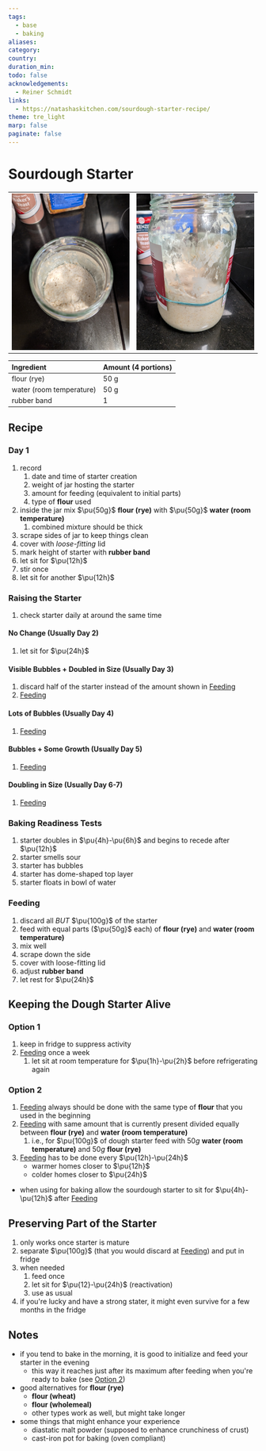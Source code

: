 ```yaml
---
tags:
  - base
  - baking
aliases:
category:
country:
duration_min:
todo: false
acknowledgements:
  - Reiner Schmidt
links:
  - https://natashaskitchen.com/sourdough-starter-recipe/
theme: tre_light
marp: false
paginate: false
---
```



# Sourdough Starter

|     |     |
| :-: | :-: |
|![](../gfx/PXL_20250922_205719051.jpg)|![](../gfx/PXL_20250922_205729478.jpg)|

|Ingredient|Amount (4 portions)|
| :- | :- |
|flour (rye) | 50 g |
|water (room temperature) | 50 g |
|rubber band | 1 |

## Recipe

### Day 1
1. record
	1. date and time of starter creation
	2. weight of jar hosting the starter
	3. amount for feeding (equivalent to initial parts)
	4. type of **flour** used
2. inside the jar mix $\pu{50g}$ **flour (rye)** with $\pu{50g}$ **water (room temperature)**
	1. combined mixture should be thick
3. scrape sides of jar to keep things clean
4. cover with *loose-fitting* lid
5. mark height of starter with **rubber band**
6. let sit for $\pu{12h}$
7. stir once
8. let sit for another $\pu{12h}$

### Raising the Starter
1. check starter daily at around the same time

#### No Change (Usually Day 2)
1. let sit for $\pu{24h}$

#### Visible Bubbles + Doubled in Size (Usually Day 3)
1. discard half of the starter instead of the amount shown in [Feeding](#Feeding)
2. [Feeding](#Feeding)

#### Lots of Bubbles (Usually Day 4)
1. [Feeding](#Feeding)

#### Bubbles + Some Growth (Usually Day 5)
1. [Feeding](#Feeding)

#### Doubling in Size (Usually Day 6-7)
1. [Feeding](#Feeding)
	
### Baking Readiness Tests
1. starter doubles in $\pu{4h}-\pu{6h}$ and begins to recede after $\pu{12h}$
2. starter smells sour
3. starter has bubbles
4. starter has dome-shaped top layer
5. starter floats in bowl of water
		
### Feeding
1. discard all *BUT* $\pu{100g}$ of the starter
2. feed with equal parts ($\pu{50g}$ each) of **flour (rye)** and **water (room temperature)**
3. mix well
4. scrape down the side
5. cover with loose-fitting lid
6. adjust **rubber band**
7. let rest for $\pu{24h}$

## Keeping the Dough Starter Alive
### Option 1
1. keep in fridge to suppress activity
2. [Feeding](#Feeding) once a week
	1. let sit at room temperature for $\pu{1h}-\pu{2h}$ before refrigerating again

### Option 2
1. [Feeding](#Feeding) always should be done with the same type of **flour** that you used in the beginning
2. [Feeding](#Feeding) with same amount that is currently present divided equally between **flour (rye)** and **water (room temperature)**
	1. i.e., for $\pu{100g}$ of dough starter feed with $50g$ **water (room temperature)** and $50g$ **flour (rye)**
3. [Feeding](#Feeding) has to be done every $\pu{12h}-\pu{24h}$
	* warmer homes closer to $\pu{12h}$
	* colder homes closer to $\pu{24h}$
* when using for baking allow the sourdough starter to sit for $\pu{4h}-\pu{12h}$ after [Feeding](#Feeding)

## Preserving Part of the Starter
1. only works once starter is mature
2. separate $\pu{100g}$ (that you would discard at [Feeding](#Feeding)) and put in fridge
3. when needed 
	1. feed once 
	2. let sit for $\pu{12}-\pu{24h}$ (reactivation) 
	3. use as usual
4. if you're lucky and have a strong stater, it might even survive for a few months in the fridge

## Notes
* if you tend to bake in the morning, it is good to initialize and feed your starter in the evening
	* this way it reaches just after its maximum after feeding when you're ready to bake (see [Option 2](#Option%202))
* good alternatives for **flour (rye)**
	* **flour (wheat)**
	* **flour (wholemeal)**
	* other types work as well, but might take longer
* some things that might enhance your experience
	* diastatic malt powder (supposed to enhance crunchiness of crust)
	* cast-iron pot for baking (oven compliant)